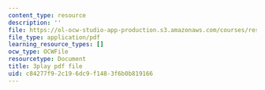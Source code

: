 ```yaml
---
content_type: resource
description: ''
file: https://ol-ocw-studio-app-production.s3.amazonaws.com/courses/res-18-009-learn-differential-equations-up-close-with-gilbert-strang-and-cleve-moler-fall-2015/c84277f92c196dc9f1483f6b0b819166_ttCKLZ2fWWE.pdf
file_type: application/pdf
learning_resource_types: []
ocw_type: OCWFile
resourcetype: Document
title: 3play pdf file
uid: c84277f9-2c19-6dc9-f148-3f6b0b819166
---
```

